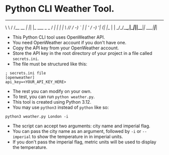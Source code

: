 # Python CLI Weather Tool.
 __      __        _   _             ___ _    ___ 
 \ \    / /__ __ _| |_| |_  ___ _ _ / __| |  |_ _|
  \ \/\/ / -_) _` |  _| ' \/ -_) '_| (__| |__ | | 
   \_/\_/\___\__,_|\__|_||_\___|_|  \___|____|___|
   

- This Python CLI tool uses OpenWeather API.
- You need OpenWeather account if you don't have one.
- Copy the API key from your OpenWeather account.
- Store the API key in the root directory of your project in a file called `secrets.ini`.
- The file must be structured like this:

```
; secrets.ini file
[openweather]
api_key=<YOUR_API_KEY_HERE>

```
- The rest you can modify on your own.
- To test, you can run `python weather.py`.
- This tool is created using Python 3.12.
- You may use `python3` instead of `python` like so:


```
python3 weather.py London -i 

```
- The script can accept two arguments: city name and imperial flag.
- You can pass the city name as an argument, followed by `-i` or `--imperial` to show the temperature in in imperial units.
- If you don't pass the imperial flag, metric units will be used to display the temperature.
